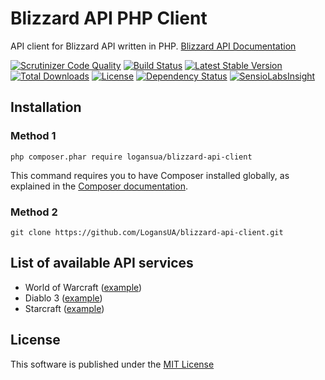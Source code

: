 # Blizzard API PHP Client
API client for Blizzard API written in PHP. [Blizzard API Documentation](https://dev.battle.net/io-docs)

[![Scrutinizer Code Quality](https://scrutinizer-ci.com/g/LogansUA/blizzard-api-client/badges/quality-score.png?b=master)](https://scrutinizer-ci.com/g/LogansUA/blizzard-api-client/?branch=master)
[![Build Status](https://scrutinizer-ci.com/g/LogansUA/blizzard-api-client/badges/build.png?b=master)](https://scrutinizer-ci.com/g/LogansUA/blizzard-api-client/build-status/master)
[![Latest Stable Version](https://poser.pugx.org/logansua/blizzard-api-client/v/stable)](https://packagist.org/packages/logansua/blizzard-api-client)
[![Total Downloads](https://poser.pugx.org/logansua/blizzard-api-client/downloads)](https://packagist.org/packages/logansua/blizzard-api-client)
[![License](https://poser.pugx.org/logansua/blizzard-api-client/license)](https://packagist.org/packages/logansua/blizzard-api-client)
[![Dependency Status](https://www.versioneye.com/user/projects/5503fd1a4a1064f144000002/badge.svg?style=flat)](https://www.versioneye.com/user/projects/5503fd1a4a1064f144000002)
[![SensioLabsInsight](https://insight.sensiolabs.com/projects/b103523d-7f46-4c74-94f9-cf41462b298a/mini.png)](https://insight.sensiolabs.com/projects/b103523d-7f46-4c74-94f9-cf41462b298a)

## Installation
### Method 1
```
php composer.phar require logansua/blizzard-api-client
```
This command requires you to have Composer installed globally, as explained
in the [Composer documentation](https://getcomposer.org/doc/00-intro.md).
### Method 2
```
git clone https://github.com/LogansUA/blizzard-api-client.git
```

## List of available API services
* World of Warcraft ([example](https://github.com/LogansUA/blizzard-api-php-client/blob/master/examples/WorldOfWarcraftExample.php))
* Diablo 3 ([example](https://github.com/LogansUA/blizzard-api-php-client/blob/master/examples/DiabloExample.php))
* Starcraft ([example](https://github.com/LogansUA/blizzard-api-php-client/blob/master/examples/StarcraftExample.php))

## License
This software is published under the [MIT License](https://github.com/LogansUA/blizzard-api-client/blob/master/LICENSE)
